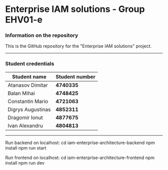 # Enterprise IAM solutions - Group EHV01-e

### Information on the repository

This is the GitHub repository for the "Enterprise IAM solutions" project.
___

### Student credentials

| Student name       | Student number     |
|--------------------|--------------------|
| Atanasov Dimitar   | **4740335**        | 
| Balan Mihai        | **4748425**        |
| Constantin Mario   | **4721063**        |   
| Digrys Augustinas  | **4852311**        | 
| Dragomir Ionut     | **4877675**        | 
| Ivan Alexandru     | **4804813**        | 
___


Run backend on localhost:
  cd iam-enterprise-architecture-backend
  npm install
  npm run start

Run frontend on localhost:
  cd iam-enterprise-architecture-frontend
  npm install
  npm run dev
